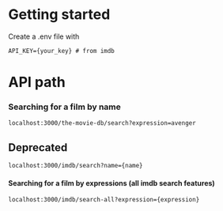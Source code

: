 # Getting started
Create a .env file with 
```
API_KEY={your_key} # from imdb
```

# API path

### Searching for a film by name

```
localhost:3000/the-movie-db/search?expression=avenger
```

## Deprecated
```
localhost:3000/imdb/search?name={name}
```
#### Searching for a film by expressions (all imdb search features)
```
localhost:3000/imdb/search-all?expression={expression}
```
